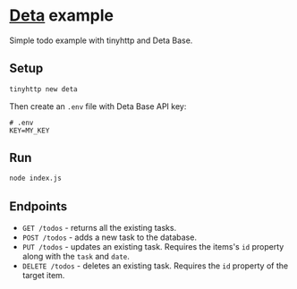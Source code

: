 # [Deta](https://deta.sh) example

Simple todo example with tinyhttp and Deta Base.

## Setup

```sh
tinyhttp new deta
```

Then create an `.env` file with Deta Base API key:

```env
# .env
KEY=MY_KEY
```

## Run

```sh
node index.js
```

## Endpoints

- `GET /todos` - returns all the existing tasks.
- `POST /todos` - adds a new task to the database.
- `PUT /todos` - updates an existing task. Requires the items's `id` property along with the `task` and `date`.
- `DELETE /todos` - deletes an existing task. Requires the `id` property of the target item.
